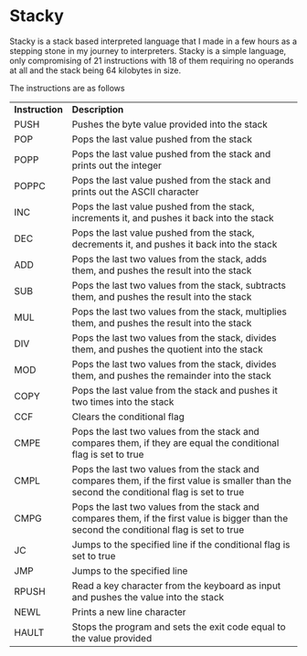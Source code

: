 ﻿# Stacky

Stacky is a stack based interpreted language that I made in a few hours as a stepping stone in my journey to interpreters. Stacky is a simple language, only compromising of 21 instructions with 18 of them requiring no operands at all and the stack being 64 kilobytes in size.

The instructions are as follows

<table>
	<tr>
		<td><b>Instruction</b></td>
		<td><b>Description</b></td>
	</tr>
	<tr>
		<td>PUSH</td>
		<td>Pushes the byte value provided into the stack</td>
	</tr>
	<tr>
		<td>POP</td>
		<td>Pops the last value pushed from the stack</td>
	</tr>
	<tr>
		<td>POPP</td>
		<td>Pops the last value pushed from the stack and prints out the integer</td>
	</tr>
	<tr>
		<td>POPPC</td>
		<td>Pops the last value pushed from the stack and prints out the ASCII character</td>
	</tr>
	<tr>
		<td>INC</td>
		<td>Pops the last value pushed from the stack, increments it, and pushes it back into the stack</td>
	</tr>
	<tr>
		<td>DEC</td>
		<td>Pops the last value pushed from the stack, decrements it, and pushes it back into the stack</td>
	</tr>
	<tr>
		<td>ADD</td>
		<td>Pops the last two values from the stack, adds them, and pushes the result into the stack</td>
	</tr>
	<tr>
		<td>SUB</td>
		<td>Pops the last two values from the stack, subtracts them, and pushes the result into the stack</td>
	</tr>
	<tr>
		<td>MUL</td>
		<td>Pops the last two values from the stack, multiplies them, and pushes the result into the stack</td>
	</tr>
	<tr>
		<td>DIV</td>
		<td>Pops the last two values from the stack, divides them, and pushes the quotient into the stack</td>
	</tr>
	<tr>
		<td>MOD</td>
		<td>Pops the last two values from the stack, divides them, and pushes the remainder into the stack</td>
	</tr>
	<tr>
		<td>COPY</td>
		<td>Pops the last value from the stack and pushes it two times into the stack</td>
	</tr>
	<tr>
		<td>CCF</td>
		<td>Clears the conditional flag</td>
	</tr>
	<tr>
		<td>CMPE</td>
		<td>Pops the last two values from the stack and compares them, if they are equal the conditional flag is set to true</td>
	</tr>
	<tr>
		<td>CMPL</td>
		<td>Pops the last two values from the stack and compares them, if the first value is smaller than the second the conditional flag is set to true</td>
	</tr>
	<tr>
		<td>CMPG</td>
		<td>Pops the last two values from the stack and compares them, if the first value is bigger than the second the conditional flag is set to true</td>
	</tr>
	<tr>
		<td>JC</td>
		<td>Jumps to the specified line if the conditional flag is set to true</td>
	</tr>
	<tr>
		<td>JMP</td>
		<td>Jumps to the specified line</td>
	</tr>
	<tr>
		<td>RPUSH</td>
		<td>Read a key character from the keyboard as input and pushes the value into the stack</td>
	</tr>
	<tr>
		<td>NEWL</td>
		<td>Prints a new line character</td>
	</tr>
	<tr>
		<td>HAULT</td>
		<td>Stops the program and sets the exit code equal to the value provided</td>
	</tr>
</table>
